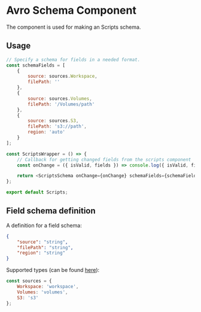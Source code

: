 # Avro Schema Component

The component is used for making an Scripts schema.

## Usage

```javascript
// Specify a schema for fields in a needed format.
const schemaFields = [
    {
        source: sources.Workspace,
        filePath: ''
    },
    {
        source: sources.Volumes,
        filePath: '/Volumes/path'
    },
    {
        source: sources.S3,
        filePath: 's3://path',
        region: 'auto'
    }
];

const ScriptsWrapper = () => {
    // Callback for getting changed fields from the scripts component
    const onChange = ({ isValid, fields }) => console.log({ isValid, fields });

    return <ScriptsSchema onChange={onChange} schemaFields={schemaFields} />;
};

export default Scripts;
```

## Field schema definition

A definition for a field schema:

```json
{
    "source": "string",
    "filePath": "string",
    "region": "string"
}
```

Supported types (can be found [here](./sources.js)):

```javascript
const sources = {
    Workspace: 'workspace',
    Volumes: 'volumes',
    S3: 's3'
};
```
